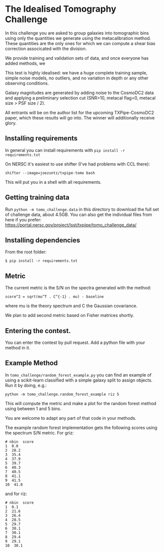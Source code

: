 # The Idealised Tomography Challenge

In this challenge you are asked to group galaxies into tomographic bins using only the quantities we generate using the metacalibration method.  These quantities are the only ones for which we can compute a shear bias correction associcated with the division.

We provide training and validation sets of data, and once everyone has added methods, we

This test is highly idealised: we have a huge complete training sample, simple noise models, no outliers, and no variation in depth or any other observing conditions.

Galaxy magnitudes are generated by adding noise to the CosmoDC2 data and applying a preliminary selection cut (SNR>10, metacal flag=0, metacal size > PSF size / 2).

All entrants will be on the author list for the upcoming TXPipe-CosmoDC2 paper, which these results will go into.  The winner will additionally receive glory.


## Installing requirements

In general you can install requirements with `pip install -r requirements.txt`

On NERSC it's easiest to use shifter (I've had problems with CCL there):

```
shifter --image=joezuntz/txpipe-tomo bash
```

This will put you in a shell with all requirements.


## Getting training data

Run `python -m tomo_challenge.data` in this directory to download the full set of challenge data, about 4.5GB.  You can also get the individual files from here if you prefer:  https://portal.nersc.gov/project/lsst/txpipe/tomo_challenge_data/

## Installing dependencies

From the root folder:
```
$ pip install -r requirements.txt
```


## Metric

The current metric is the S/N on the spectra generated with the method:
```
score^2 = sqrt(mu^T . C^{-1} . mu) - baseline
```
where mu is the theory spectrum and C the Gaussian covariance.

We plan to add second metric based on Fisher matrices shortly.


## Entering the contest.

You can enter the contest by pull request.  Add a python file with your method in it.


## Example Method

In `tomo_challenge/random_forest_example.py` you can find an example of using a scikit-learn classified with a simple galaxy split to assign objects.  Run it by doing, e.g.:

```
python -m tomo_challenge.random_forest_example riz 5
```

This will compute the metric and make a plot for the random forest method using between 1 and 5 bins.

You are welcome to adapt any part of that code in your methods.


The example random forest implementation gets the following scores using the spectrum S/N metric.  For griz:

```
# nbin  score
1  0.0
2  28.2
3  35.4
4  37.9
5  39.7
6  40.3
7  40.5
8  41.1
9  41.5
10  41.8
```

and for riz:

```
# nbin  score
1  0.1
2  21.6
3  26.4
4  28.5
5  29.7
6  30.1
7  30.1
8  29.4
9  29.1
10  30.1
```
